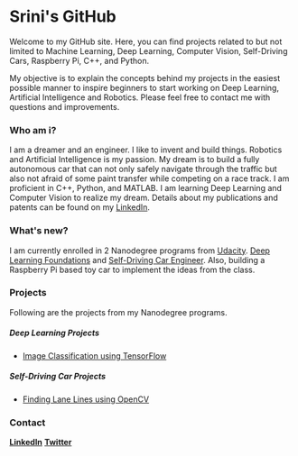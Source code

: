 # Srini's GitHub

Welcome to my GitHub site. Here, you can find projects related to but not limited to Machine Learning, Deep Learning, Computer Vision, Self-Driving Cars, Raspberry Pi, C++, and Python.

My objective is to explain the concepts behind my projects in the easiest possible manner to inspire beginners to start working on Deep Learning, Artificial Intelligence and Robotics. Please feel free to contact me with questions and improvements.


### Who am i?

I am a dreamer and an engineer. I like to invent and build things. Robotics and Artificial Intelligence is my passion. My dream is to build a fully autonomous car that can not only safely navigate through the traffic but also not afraid of some paint transfer while competing on a race track. I am proficient in C++, Python, and MATLAB. I am learning Deep Learning and Computer Vision to realize my dream. Details about my publications and patents can be found on my [LinkedIn](https://www.linkedin.com/in/srini-x/).


### What's new?

I am currently enrolled in 2 Nanodegree programs from [Udacity](https://www.udacity.com/). [Deep Learning Foundations](https://www.udacity.com/course/deep-learning-nanodegree-foundation--nd101) and [Self-Driving Car Engineer](https://www.udacity.com/drive). Also, building a Raspberry Pi based toy car to implement the ideas from the class.


### Projects

Following are the projects from my Nanodegree programs.

##### Deep Learning Projects

+ [Image Classification using TensorFlow](https://github.com/srini-x/image-classification)

##### Self-Driving Car Projects

+ [Finding Lane Lines using OpenCV](https://github.com/srini-x/CarND-LaneLines-P1)


### Contact

[**LinkedIn**](https://www.linkedin.com/in/srini-x/)
[**Twitter**](https://twitter.com/srini27even)

